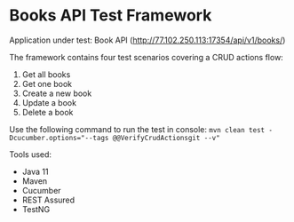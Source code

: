 # Books API Test Framework

Application under test: Book API (http://77.102.250.113:17354/api/v1/books/)

The framework contains four test scenarios covering a CRUD actions flow:
1. Get all books
2. Get one book
3. Create a new book
4. Update a book
5. Delete a book

Use the following command to run the test in console:
`mvn clean test -Dcucumber.options="--tags @@VerifyCrudActionsgit --v"`

Tools used:
- Java 11
- Maven
- Cucumber
- REST Assured
- TestNG
